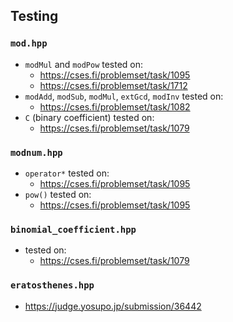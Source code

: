 ## Testing

### `mod.hpp`

- `modMul` and `modPow` tested on:
  - https://cses.fi/problemset/task/1095
  - https://cses.fi/problemset/task/1712
- `modAdd`, `modSub`, `modMul`, `extGcd`, `modInv` tested on:
  - https://cses.fi/problemset/task/1082
- `C` (binary coefficient) tested on:
  - https://cses.fi/problemset/task/1079

### `modnum.hpp`

- `operator*` tested on:
  - https://cses.fi/problemset/task/1095
- `pow()` tested on:
  - https://cses.fi/problemset/task/1095

### `binomial_coefficient.hpp`

- tested on:
  - https://cses.fi/problemset/task/1079

### `eratosthenes.hpp`

- https://judge.yosupo.jp/submission/36442
